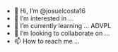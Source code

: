 - 👋 Hi, I’m @josuelcosta16
- 👀 I’m interested in ...
- 🌱 I’m currently learning ...  ADVPL
- 💞️ I’m looking to collaborate on ...
- 📫 How to reach me ... 

<!---
josuelcosta16/josuelcosta16 is a ✨ special ✨ repository because its `README.md` (this file) appears on your GitHub profile.
You can click the Preview link to take a look at your changes.
--->

